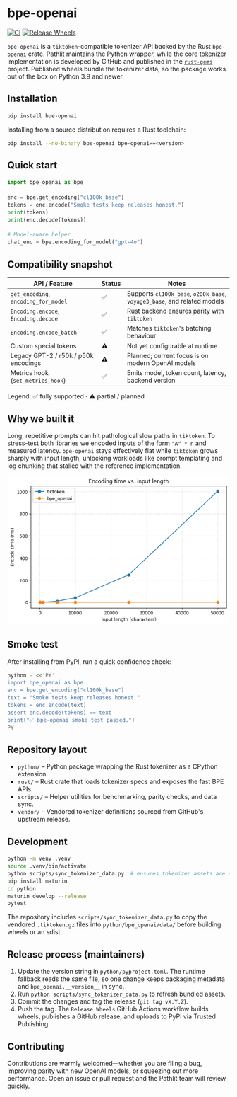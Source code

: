 # bpe-openai

[![CI](https://github.com/Pathlit-Inc/bpe-openai/actions/workflows/ci.yml/badge.svg)](https://github.com/Pathlit-Inc/bpe-openai/actions/workflows/ci.yml)
[![Release Wheels](https://github.com/Pathlit-Inc/bpe-openai/actions/workflows/release-wheels.yml/badge.svg)](https://github.com/Pathlit-Inc/bpe-openai/actions/workflows/release-wheels.yml)

`bpe-openai` is a `tiktoken`-compatible tokenizer API backed by the Rust
`bpe-openai` crate. Pathlit maintains the Python wrapper, while the core
tokenizer implementation is developed by GitHub and published in the
[`rust-gems`](https://github.com/github/rust-gems/tree/main/crates/bpe-openai)
project. Published wheels bundle the tokenizer data, so the package works
out of the box on Python 3.9 and newer.

## Installation

```bash
pip install bpe-openai
```

Installing from a source distribution requires a Rust toolchain:

```bash
pip install --no-binary bpe-openai bpe-openai==<version>
```

## Quick start

```python
import bpe_openai as bpe

enc = bpe.get_encoding("cl100k_base")
tokens = enc.encode("Smoke tests keep releases honest.")
print(tokens)
print(enc.decode(tokens))

# Model-aware helper
chat_enc = bpe.encoding_for_model("gpt-4o")
```

## Compatibility snapshot

| API / Feature                             | Status | Notes |
|-------------------------------------------|--------|-------|
| `get_encoding`, `encoding_for_model`      | ✅     | Supports `cl100k_base`, `o200k_base`, `voyage3_base`, and related models |
| `Encoding.encode`, `Encoding.decode`      | ✅     | Rust backend ensures parity with `tiktoken` |
| `Encoding.encode_batch`                   | ✅     | Matches `tiktoken`'s batching behaviour |
| Custom special tokens                     | ⚠️     | Not yet configurable at runtime |
| Legacy GPT-2 / r50k / p50k encodings      | ⚠️     | Planned; current focus is on modern OpenAI models |
| Metrics hook (`set_metrics_hook`)         | ✅     | Emits model, token count, latency, backend version |

Legend: ✅ fully supported · ⚠️ partial / planned

## Why we built it

Long, repetitive prompts can hit pathological slow paths in `tiktoken`. To
stress-test both libraries we encoded inputs of the form `"A" * n` and measured
latency. `bpe-openai` stays effectively flat while `tiktoken` grows sharply with
input length, unlocking workloads like prompt templating and log chunking that
stalled with the reference implementation.

![Encoding time vs. input length](https://raw.githubusercontent.com/Pathlit-Inc/bpe-openai/main/scripts/benchmark_scaling.png)

## Smoke test

After installing from PyPI, run a quick confidence check:

```bash
python - <<'PY'
import bpe_openai as bpe
enc = bpe.get_encoding("cl100k_base")
text = "Smoke tests keep releases honest."
tokens = enc.encode(text)
assert enc.decode(tokens) == text
print("✅ bpe-openai smoke test passed.")
PY
```

## Repository layout

- `python/` – Python package wrapping the Rust tokenizer as a CPython extension.
- `rust/` – Rust crate that loads tokenizer specs and exposes the fast BPE APIs.
- `scripts/` – Helper utilities for benchmarking, parity checks, and data sync.
- `vendor/` – Vendored tokenizer definitions sourced from GitHub's upstream release.

## Development

```bash
python -m venv .venv
source .venv/bin/activate
python scripts/sync_tokenizer_data.py  # ensures tokenizer assets are copied
pip install maturin
cd python
maturin develop --release
pytest
```

The repository includes `scripts/sync_tokenizer_data.py` to copy the vendored
`.tiktoken.gz` files into `python/bpe_openai/data/` before building wheels or an
sdist.

## Release process (maintainers)

1. Update the version string in `python/pyproject.toml`. The runtime fallback
   reads the same file, so one change keeps packaging metadata and
   `bpe_openai.__version__` in sync.
2. Run `python scripts/sync_tokenizer_data.py` to refresh bundled assets.
3. Commit the changes and tag the release (`git tag vX.Y.Z`).
4. Push the tag. The `Release Wheels` GitHub Actions workflow builds wheels,
   publishes a GitHub release, and uploads to PyPI via Trusted Publishing.

## Contributing

Contributions are warmly welcomed—whether you are filing a bug, improving
parity with new OpenAI models, or squeezing out more performance. Open an issue
or pull request and the Pathlit team will review quickly.
